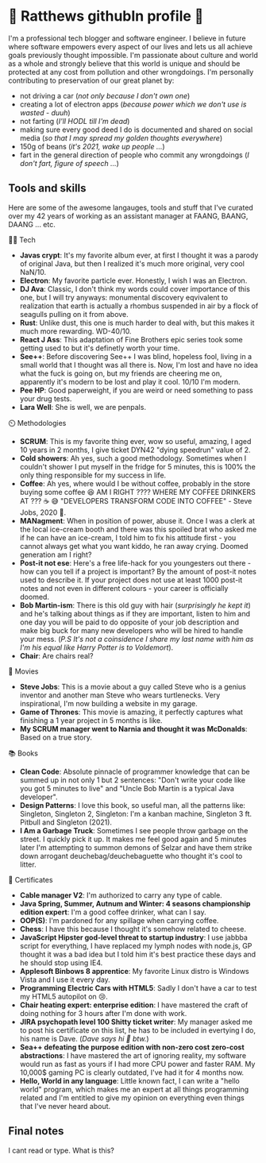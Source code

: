 # 🐀 Ratthews githubIn profile 🐀
I'm a professional tech blogger and software engineer. I believe in future where software empowers every aspect of our lives and lets us all achieve goals previously thought impossible. I'm passionate about culture and world as a whole and strongly believe that this world is unique and should be protected at any cost from pollution and other wrongdoings. I'm personally contributing to preservation of our great planet by:
- not driving a car (*not only because I don't own one*)
- creating a lot of electron apps (*because power which we don't use is wasted - duuh*)
- not farting (*I'll HODL till I'm dead*)
- making sure every good deed I do is documented and shared on social media (*so that I may spread my golden thoughts everywhere*)
- 150g of beans (*it's 2021, wake up people ...*)
- fart in the general direction of people who commit any wrongdoings (*I don't fart, figure of speech ...*)

## Tools and skills
Here are some of the awesome langauges, tools and stuff that I've curated over my 42 years of working as an assistant manager at FAANG, BAANG, DAANG ... etc.

👨‍💻 Tech
- **Javas crypt**: It's my favorite album ever, at first I thought it was a parody of original Java, but then I realized it's much more original, very cool NaN/10.
- **Electron**: My favorite particle ever. Honestly, I wish I was an Electron.
- **DJ Ava**: Classic, I don't think my words could cover importance of this one, but I will try anyways: monumental discovery eqvivalent to realization that earth is actually a rhombus suspended in air by a flock of seagulls pulling on it from above.
- **Rust**: Unlike dust, this one is much harder to deal with, but this makes it much more rewarding. WD-40/10.
- **React J Ass**: This adaptation of Fine Brothers epic series took some getting used to but it's definetly worth your time.
- **See++**: Before discovering See++ I was blind, hopeless fool, living in a small world that I thought was all there is. Now, I'm lost and have no idea what the fuck is going on, but my friends are cheering me on, apparently it's modern to be lost and play it cool. 10/10 I'm modern.
- **Pee HP**: Good paperweight, if you are weird or need something to pass your drug tests.
- **Lara Well**: She is well, we are penpals.

⏲️ Methodologies
- **SCRUM**: This is my favorite thing ever, wow so useful, amazing, I aged 10 years in 2 months, I give ticket DYN42 "dying speedrun" value of 2.
- **Cold showers**: Ah yes, such a good methodology. Sometimes when I couldn't shower I put myself in the fridge for 5 minutes, this is 100% the only thing responsible for my success in life.
- **Coffee**: Ah yes, where would I be without coffee, probably in the store buying some coffee 😆 AM I RIGHT ???? WHERE MY COFFEE DRINKERS AT ??? ☕ 😅 "DEVELOPERS TRANSFORM CODE INTO COFFEE" - Steve Jobs, 2020 🤔.
- **MANagment**: When in position of power, abuse it. Once I was a clerk at the local ice-cream booth and there was this spoiled brat who asked me if he can have an ice-cream, I told him to fix his attitude first - you cannot always get what you want kiddo, he ran away crying. Doomed generation am I right?
- **Post-it not ese**: Here's a free life-hack for you youngesters out there - how can you tell if a project is important? By the amount of post-it notes used to describe it. If your project does not use at least 1000 post-it notes and not even in different colours - your career is officially doomed.
- **Bob Martin-ism**: There is this old guy with hair (*surprisingly he kept it*) and he's talking about things as if they are important, listen to him and one day you will be paid to do opposite of your job description and make big buck for many new developers who will be hired to handle your mess. (*P.S It's not a coinsidence I share my last name with him as I'm his equal like Harry Potter is to Voldemort*).
- **Chair**: Are chairs real?

🍿 Movies
- **Steve Jobs**: This is a movie about a guy called Steve who is a genius inventor and another man Steve who wears turtlenecks. Very inspirational, I'm now building a website in my garage.
- **Game of Thrones**: This movie is amazing, it perfectly captures what finishing a 1 year project in 5 months is like.
- **My SCRUM manager went to Narnia and thought it was McDonalds**: Based on a true story.

📚 Books
- **Clean Code**: Absolute pinnacle of programmer knowledge that can be summed up in not only 1 but 2 sentences: "Don't write your code like you got 5 minutes to live" and "Uncle Bob Martin is a typical Java developer".
- **Design Patterns**: I love this book, so useful man, all the patterns like: Singleton, Singleton 2, Singleton: I'm a kanban machine, Singleton 3 ft. Pitbull and Singleton (2021). 
- **I Am a Garbage Truck**: Sometimes I see people throw garbage on the street. I quickly pick it up. It makes me feel good again and 5 minutes later I'm attempting to summon demons of Selzar and have them strike down arrogant deuchebag/deuchebaguette who thought it's cool to litter.

🥇 Certificates
- **Cable manager V2**: I'm authorized to carry any type of cable.
- **Java Spring, Summer, Autnum and Winter: 4 seasons championship edition expert**: I'm a good coffee drinker, what can I say.
- **OOP(S)**: I'm pardoned for any spillage when carrying coffee.
- **Chess**: I have this because I thought it's somehow related to cheese.
- **JavaScript Hipster god-level threat to startup industry**: I use jabbba script for everything, I have replaced my lymph nodes with node.js, GP thought it was a bad idea but I told him it's best practice these days and he should stop using IE4.
- **Applesoft Binbows 8 apprentice**: My favorite Linux distro is Windows Vista and I use it every day.
- **Programming Electric Cars with HTML5**: Sadly I don't have a car to test my HTML5 autopilot on 😢.
- **Chair heating expert: enterprise edition**: I have mastered the craft of doing nothing for 3 hours after I'm done with work.
- **JIRA psychopath level 100 Shitty ticket writer**: My manager asked me to post his certificate on this list, he has to be included in evertying I do, his name is Dave. (*Dave says hi 👋 btw.*)
- **Sea++ defeating the purpose edition with non-zero cost zero-cost abstractions**: I have mastered the art of ignoring reality, my software would run as fast as yours if I had more CPU power and faster RAM. My 10,000$ gaming PC is clearly outdated, I've had it for 4 months now.
- **Hello, World in any language**: Little known fact, I can write a "hello world" program, which makes me an expert at all things programming related and I'm entitled to give my opinion on everything even things that I've never heard about.

## Final notes
I cant read or type. What is this?
